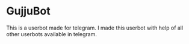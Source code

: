 # GujjuBot
This is a userbot made for telegram. I made this userbot with help of all other userbots available in telegram.
